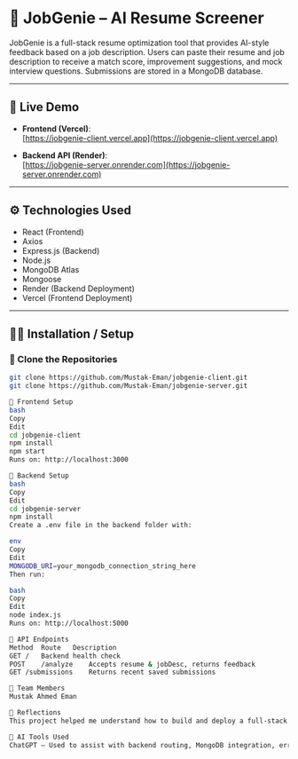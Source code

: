 # 🧠 JobGenie – AI Resume Screener

JobGenie is a full-stack resume optimization tool that provides AI-style feedback based on a job description. Users can paste their resume and job description to receive a match score, improvement suggestions, and mock interview questions. Submissions are stored in a MongoDB database.

---

## 🚀 Live Demo

- **Frontend (Vercel)**:  
  [https://jobgenie-client.vercel.app](https://jobgenie-client.vercel.app)

- **Backend API (Render)**:  
  [https://jobgenie-server.onrender.com](https://jobgenie-server.onrender.com)

---

## ⚙️ Technologies Used

- React (Frontend)
- Axios
- Express.js (Backend)
- Node.js
- MongoDB Atlas
- Mongoose
- Render (Backend Deployment)
- Vercel (Frontend Deployment)

---

## 🧑‍💻 Installation / Setup

### 📁 Clone the Repositories

```bash
git clone https://github.com/Mustak-Eman/jobgenie-client.git
git clone https://github.com/Mustak-Eman/jobgenie-server.git

🔧 Frontend Setup
bash
Copy
Edit
cd jobgenie-client
npm install
npm start
Runs on: http://localhost:3000

🔧 Backend Setup
bash
Copy
Edit
cd jobgenie-server
npm install
Create a .env file in the backend folder with:

env
Copy
Edit
MONGODB_URI=your_mongodb_connection_string_here
Then run:

bash
Copy
Edit
node index.js
Runs on: http://localhost:5000

📡 API Endpoints
Method	Route	Description
GET	/	Backend health check
POST	/analyze	Accepts resume & jobDesc, returns feedback
GET	/submissions	Returns recent saved submissions

👤 Team Members
Mustak Ahmed Eman

💬 Reflections
This project helped me understand how to build and deploy a full-stack application using modern web tools. I practiced API design, MongoDB integration, and using deployment platforms like Vercel and Render. The biggest learning was how to securely connect the frontend and backend across the internet and store user-submitted data.

🤖 AI Tools Used
ChatGPT – Used to assist with backend routing, MongoDB integration, error handling, and documentation (README).
